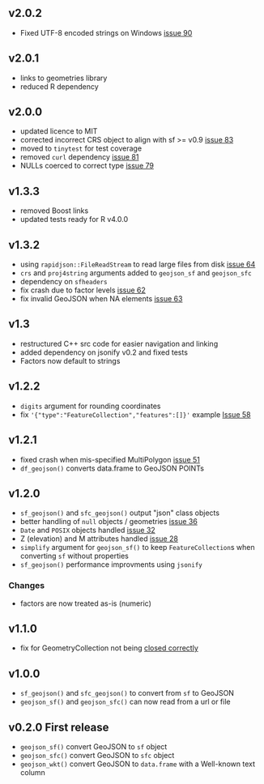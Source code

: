 
## v2.0.2

* Fixed UTF-8 encoded strings on Windows [issue 90](https://github.com/SymbolixAU/geojsonsf/issues/90)

## v2.0.1

* links to geometries library
* reduced R dependency

## v2.0.0

* updated licence to MIT
* corrected incorrect CRS object to align with sf >= v0.9 [issue 83](https://github.com/SymbolixAU/geojsonsf/issues/83)
* moved to `tinytest` for test coverage
* removed `curl` dependency [issue 81](https://github.com/SymbolixAU/geojsonsf/issues/81)
* NULLs coerced to correct type [issue 79](https://github.com/SymbolixAU/geojsonsf/issues/79)

## v1.3.3

* removed Boost links
* updated tests ready for R v4.0.0

## v1.3.2

* using `rapidjson::FileReadStream` to read large files from disk [issue 64](https://github.com/SymbolixAU/geojsonsf/issues/64)
* `crs` and `proj4string` arguments added to `geojson_sf` and `geojson_sfc` 
* dependency on `sfheaders`
* fix crash due to factor levels [issue 62](https://github.com/SymbolixAU/geojsonsf/issues/62)
* fix invalid GeoJSON when NA elements [issue 63](https://github.com/SymbolixAU/geojsonsf/issues/63)


## v1.3

* restructured C++ src code for easier navigation and linking
* added dependency on jsonify v0.2 and fixed tests
* Factors now default to strings

## v1.2.2

* `digits` argument for rounding coordinates
* fix `'{"type":"FeatureCollection","features":[]}'` example [Issue 58](https://github.com/SymbolixAU/geojsonsf/issues/58)

## v1.2.1

* fixed crash when mis-specified MultiPolygon [issue 51](https://github.com/SymbolixAU/geojsonsf/issues/51)
* `df_geojson()` converts data.frame to GeoJSON POINTs

## v1.2.0

* `sf_geojson()` and `sfc_geojson()` output "json" class objects
* better handling of `null` objects / geometries [issue 36](https://github.com/SymbolixAU/geojsonsf/issues/36)
* `Date` and `POSIX` objects handled [issue 32](https://github.com/SymbolixAU/geojsonsf/issues/32)
* Z (elevation) and M attributes handled [issue 28](https://github.com/SymbolixAU/geojsonsf/issues/28)
* `simplify` argument for `geojson_sf()` to keep `FeatureCollection`s when converting `sf` without properties
* `sf_geojson()` performance improvments using `jsonify`

### Changes
* factors are now treated as-is (numeric)


## v1.1.0

* fix for GeometryCollection not being [closed correctly](https://github.com/SymbolixAU/geojsonsf/issues/26)

## v1.0.0

* `sf_geojson()` and `sfc_geojson()` to convert from `sf` to GeoJSON
* `geojson_sf()` and `geojson_sfc()` can now read from a url or file


## v0.2.0 First release

* `geojson_sf()`  convert GeoJSON to `sf` object
* `geojson_sfc()` convert GeoJSON to `sfc` object
* `geojson_wkt()` convert GeoJSON to `data.frame` with a Well-known text column


